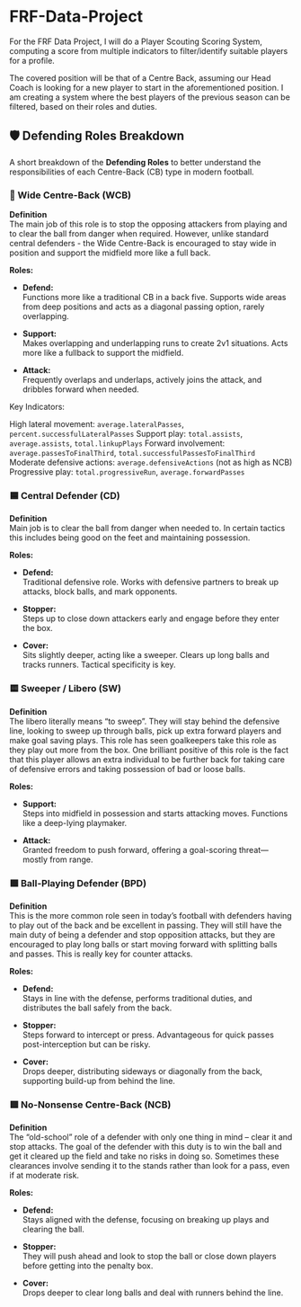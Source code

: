 # FRF-Data-Project

For the FRF Data Project, I will do a Player Scouting Scoring System, computing a score from multiple indicators to filter/identify suitable players for a profile. 

The covered position will be that of a Centre Back, assuming our Head Coach is looking for a new player to start in the aforementioned position. I am creating a system where the best players of the previous season can be filtered, based on their roles and duties.


## 🛡️ Defending Roles Breakdown

A short breakdown of the **Defending Roles** to better understand the responsibilities of each Centre-Back (CB) type in modern football.


### 🔲 Wide Centre-Back (WCB)

**Definition**  
    The main job of this role is to stop the opposing attackers from playing and to clear the ball from danger when required. However, unlike standard central defenders - the Wide Centre-Back is encouraged to stay wide in position and support the midfield more like a full back.

**Roles:**

- **Defend:**  
  Functions more like a traditional CB in a back five. Supports wide areas from deep positions and acts as a diagonal passing option, rarely overlapping.

- **Support:**  
  Makes overlapping and underlapping runs to create 2v1 situations. Acts more like a fullback to support the midfield.

- **Attack:**  
  Frequently overlaps and underlaps, actively joins the attack, and dribbles forward when needed.

Key Indicators:

High lateral movement: `average.lateralPasses`, `percent.successfulLateralPasses`
Support play: `total.assists`, `average.assists`, `total.linkupPlays`
Forward involvement: `average.passesToFinalThird`, `total.successfulPassesToFinalThird`
Moderate defensive actions: `average.defensiveActions` (not as high as NCB)
Progressive play: `total.progressiveRun`, `average.forwardPasses`


### 🟦 Central Defender (CD)

**Definition**  
    Main job is to clear the ball from danger when needed to. In certain tactics this includes being good on the feet and maintaining possession.

**Roles:**

- **Defend:**  
  Traditional defensive role. Works with defensive partners to break up attacks, block balls, and mark opponents.

- **Stopper:**  
  Steps up to close down attackers early and engage before they enter the box.

- **Cover:**  
  Sits slightly deeper, acting like a sweeper. Clears up long balls and tracks runners. Tactical specificity is key.


### 🟨 Sweeper / Libero (SW)

**Definition**  
    The libero literally means “to sweep”. They will stay behind the defensive line, looking to sweep up through balls, pick up extra forward players and make goal saving plays. This role has seen goalkeepers take this role as they play out more from the box. One brilliant positive of this role is the fact that this player allows an extra individual to be further back for taking care of defensive errors and taking possession of bad or loose balls.

**Roles:**

- **Support:**  
  Steps into midfield in possession and starts attacking moves. Functions like a deep-lying playmaker.

- **Attack:**  
  Granted freedom to push forward, offering a goal-scoring threat—mostly from range.


### 🟩 Ball-Playing Defender (BPD)

**Definition**  
    This is the more common role seen in today’s football with defenders having to play out of the back and be excellent in passing. They will still have the main duty of being a defender and stop opposition attacks, but they are encouraged to play long balls or start moving forward with splitting balls and passes. This is really key for counter attacks.

**Roles:**

- **Defend:**  
  Stays in line with the defense, performs traditional duties, and distributes the ball safely from the back.

- **Stopper:**  
  Steps forward to intercept or press. Advantageous for quick passes post-interception but can be risky.

- **Cover:**  
  Drops deeper, distributing sideways or diagonally from the back, supporting build-up from behind the line.


### 🟥 No-Nonsense Centre-Back (NCB)

**Definition**  
    The “old-school” role of a defender with only one thing in mind – clear it and stop attacks. The goal of the defender with this duty is to win the ball and get it cleared up the field and take no risks in doing so. Sometimes these clearances involve sending it to the stands rather than look for a pass, even if at moderate risk.

**Roles:**

- **Defend:**  
  Stays aligned with the defense, focusing on breaking up plays and clearing the ball.

- **Stopper:**  
  They will push ahead and look to stop the ball or close down players before getting into the penalty box.

- **Cover:**  
  Drops deeper to clear long balls and deal with runners behind the line.

